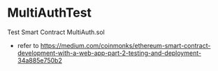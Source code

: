 # MultiAuthTest
Test Smart Contract MultiAuth.sol

* refer to https://medium.com/coinmonks/ethereum-smart-contract-development-with-a-web-app-part-2-testing-and-deployment-34a885e750b2
